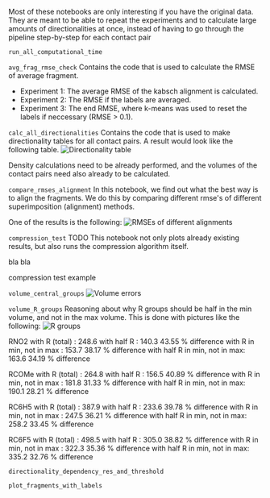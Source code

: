 Most of these notebooks are only interesting if you have the original data. They are meant to be able to repeat the experiments and to calculate large amounts of directionalities at once, instead of having to go through the pipeline step-by-step for each contact pair


```run_all_computational_time```


```avg_frag_rmse_check```
Contains the code that is used to calculate the RMSE of average fragment.
* Experiment 1: The average RMSE of the kabsch alignment is calculated.
* Experiment 2: The RMSE if the labels are averaged.
* Experiment 3: The end RMSE, where k-means was used to reset the labels if neccessary (RMSE > 0.1).


```calc_all_directionalities```
Contains the code that is used to make directionality tables for all contact pairs. A result would look like the following table.
![Directionality table](../../results/plots/directionalities_10_03_rcome_ret_kmeans_res05_free_volume.svg)

Density calculations need to be already performed, and the volumes of the contact pairs need also already to be calculated.


```compare_rmses_alignment```
In this notebook, we find out what the best way is to align the fragments. We do this by comparing different rmse's of different superimposition (alignment) methods.

One of the results is the following:
![RMSEs of different alignments](../../results/plots/comparing_rmse_kabsch_rotation_rc6h5_r2co.svg)


```compression_test```
TODO
This notebook not only plots already existing results, but also runs the compression algorithm itself. 

bla bla

compression test example


```volume_central_groups```
![Volume errors](../../results/plots/volumes_error.svg)


```volume_R_groups```
Reasoning about why R groups should be half in the min volume, and not in the max volume. This is done with pictures like the following:
![R groups](../../results/plots/overlap_R_volumes_RNO2.png)

RNO2
with R (total)                : 248.6
with half R                   : 140.3      43.55 % difference
with R in min, not in max     : 153.7      38.17 % difference
with half R in min, not in max: 163.6      34.19 % difference

RCOMe
with R (total)                : 264.8
with half R                   : 156.5      40.89 % difference
with R in min, not in max     : 181.8      31.33 % difference
with half R in min, not in max: 190.1      28.21 % difference

RC6H5
with R (total)                : 387.9
with half R                   : 233.6      39.78 % difference
with R in min, not in max     : 247.5      36.21 % difference
with half R in min, not in max: 258.2      33.45 % difference

RC6F5
with R (total)                : 498.5
with half R                   : 305.0      38.82 % difference
with R in min, not in max     : 322.3      35.36 % difference
with half R in min, not in max: 335.2      32.76 % difference


```directionality_dependency_res_and_threshold```



```plot_fragments_with_labels```


